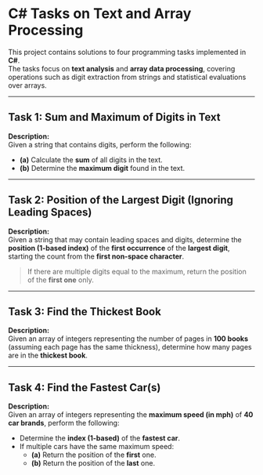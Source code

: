 # C# Tasks on Text and Array Processing

This project contains solutions to four programming tasks implemented in **C#**.  
The tasks focus on **text analysis** and **array data processing**, covering operations such as digit extraction from strings and statistical evaluations over arrays.

---

## Task 1: Sum and Maximum of Digits in Text

**Description:**  
Given a string that contains digits, perform the following:

- **(a)** Calculate the **sum** of all digits in the text.  
- **(b)** Determine the **maximum digit** found in the text.

---

## Task 2: Position of the Largest Digit (Ignoring Leading Spaces)

**Description:**  
Given a string that may contain leading spaces and digits, determine the **position (1-based index)** of the **first occurrence** of the **largest digit**, starting the count from the **first non-space character**.

> If there are multiple digits equal to the maximum, return the position of the **first one** only.

---

## Task 3: Find the Thickest Book

**Description:**  
Given an array of integers representing the number of pages in **100 books** (assuming each page has the same thickness), determine how many pages are in the **thickest book**.

---

## Task 4: Find the Fastest Car(s)

**Description:**  
Given an array of integers representing the **maximum speed (in mph)** of **40 car brands**, perform the following:

- Determine the **index (1-based)** of the **fastest car**.
- If multiple cars have the same maximum speed:
  - **(a)** Return the position of the **first** one.
  - **(b)** Return the position of the **last** one.
